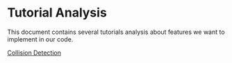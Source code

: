 # Tutorial Analysis
This document contains several tutorials analysis about features we want to implement in our code.

[Collision Detection](https://algosup-my.sharepoint.com/:w:/p/paul_nowak/EXbwR9xycwhLsm6BAq1DgOYB0GRYzBuqGYSQGeNl-kW62w?e=naiJ6P) <br>
